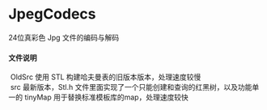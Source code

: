 # JpegCodecs
24位真彩色 Jpg 文件的编码与解码
#### 文件说明
  OldSrc 使用 STL 构建哈夫曼表的旧版本版本，处理速度较慢</br>
  src 最新版本，Stl.h 文件里面实现了一个只能创建和查询的红黑树，以及功能单一的 tinyMap 用于替换标准模板库的map，处理速度较快
